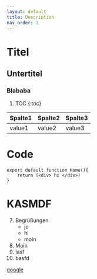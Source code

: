 ```yaml
---
layout: default
title: Description
nav_order: 1
---
```

# Titel
## Untertitel
### Blababa

1. TOC
{:toc}


|Spalte1|Spalte2|Spalte3|
|---|---|---|
|value1|value2|value3|

# Code
```tsx
export default function Home(){
    return (<div> hi </div>)
}
```
# KASMDF
7. Begrüßungen
   * jo
   - hi
   * moin
1. Moin
1. lasf
1. basfd

[google](http://google.de )
